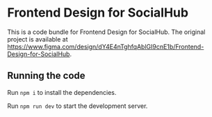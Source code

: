 
  # Frontend Design for SocialHub

  This is a code bundle for Frontend Design for SocialHub. The original project is available at https://www.figma.com/design/dY4E4nTghfqAblGI9cnE1b/Frontend-Design-for-SocialHub.

  ## Running the code

  Run `npm i` to install the dependencies.

  Run `npm run dev` to start the development server.
  